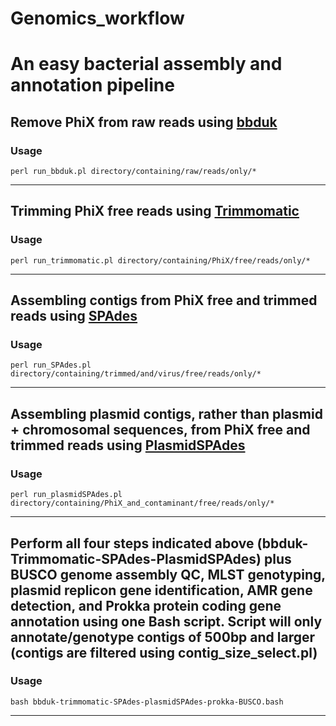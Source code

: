 # Genomics_workflow
# An easy bacterial assembly and annotation pipeline 

## Remove PhiX from raw reads using [bbduk](https://sourceforge.net/projects/bbmap/)

### Usage
    perl run_bbduk.pl directory/containing/raw/reads/only/*
--------------------------------------

## Trimming PhiX free reads using [Trimmomatic](http://www.usadellab.org/cms/?page=trimmomatic)

### Usage
    perl run_trimmomatic.pl directory/containing/PhiX/free/reads/only/*
--------------------------------------

## Assembling contigs from PhiX free and trimmed reads using [SPAdes](http://spades.bioinf.spbau.ru)

### Usage
    perl run_SPAdes.pl directory/containing/trimmed/and/virus/free/reads/only/*
--------------------------------------

## Assembling plasmid contigs, rather than plasmid + chromosomal sequences, from PhiX free and trimmed reads using [PlasmidSPAdes](http://spades.bioinf.spbau.ru)  

### Usage
    perl run_plasmidSPAdes.pl directory/containing/PhiX_and_contaminant/free/reads/only/*
--------------------------------------

## Perform all four steps indicated above (bbduk-Trimmomatic-SPAdes-PlasmidSPAdes) plus BUSCO genome assembly QC, MLST genotyping, plasmid replicon gene identification, AMR gene detection, and Prokka protein coding gene annotation using one Bash script. Script will only annotate/genotype contigs of 500bp and larger (contigs are filtered using contig_size_select.pl)

### Usage
    bash bbduk-trimmomatic-SPAdes-plasmidSPAdes-prokka-BUSCO.bash
--------------------------------------

